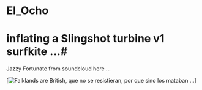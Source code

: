 # El_Ocho

# inflating a Slingshot turbine v1 surfkite ...#

Jazzy Fortunate from soundcloud here ...
 

[![Falklands are British, que no se resistieran, por que sino los mataban ... 
](https://raw.githubusercontent.com/rgarro/El_Ocho/main/elLocho.PNG)]


